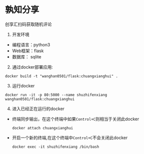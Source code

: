 # 孰知分享

创享汇扫码获取随机评论

1. 开发环境
  - 编程语言：python3
  - Web框架：flask
  - 数据库： sqlite
  
2. 通过docker部署应用:

```
docker build -t "wanghan0501/flask:chuangxianghui" .
```
3. 运行docker
```
docker run -it -p 80:5000 --name shuzhifenxiang wanghan0501/flask:chuangxianghui
```

4. 进入已经正在运行的docker
- 终端同步输出，在这个终端中如果```Control+C```则相当于关闭此docker
    ```
    docker attach chuangxianghui
    ```
    
- 开启一个新的终端,在这个终端中```Control+C```不会关闭此docker
    ```
    docker exec -it shuzhifenxiang /bin/bash
    ```    